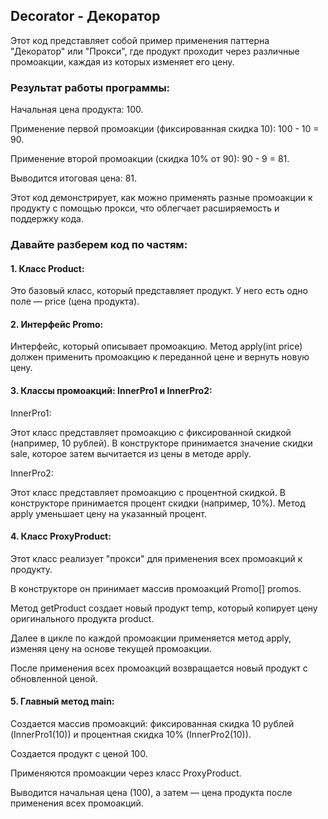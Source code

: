 ## Decorator - Декоратор

Этот код представляет собой пример применения паттерна "Декоратор" или "Прокси", где продукт проходит через различные
промоакции, каждая из которых изменяет его цену.

### Результат работы программы:

Начальная цена продукта: 100.

Применение первой промоакции (фиксированная скидка 10): 100 - 10 = 90.

Применение второй промоакции (скидка 10% от 90): 90 - 9 = 81.

Выводится итоговая цена: 81.

Этот код демонстрирует, как можно применять разные промоакции к продукту с помощью прокси, что облегчает расширяемость и
поддержку кода.

### Давайте разберем код по частям:

#### 1. Класс Product:

Это базовый класс, который представляет продукт. У него есть одно поле — price (цена продукта).

#### 2. Интерфейс Promo:

Интерфейс, который описывает промоакцию. Метод apply(int price) должен применить промоакцию к переданной цене и вернуть
новую цену.

#### 3. Классы промоакций: InnerPro1 и InnerPro2:

InnerPro1:

Этот класс представляет промоакцию с фиксированной скидкой (например, 10 рублей). В конструкторе принимается значение
скидки sale, которое затем вычитается из цены в методе apply.

InnerPro2:

Этот класс представляет промоакцию с процентной скидкой. В конструкторе принимается процент скидки (например, 10%).
Метод apply уменьшает цену на указанный процент.

#### 4. Класс ProxyProduct:

Этот класс реализует "прокси" для применения всех промоакций к продукту.

В конструкторе он принимает массив промоакций Promo[] promos.

Метод getProduct создает новый продукт temp, который копирует цену оригинального продукта product.

Далее в цикле по каждой промоакции применяется метод apply, изменяя цену на основе текущей промоакции.

После применения всех промоакций возвращается новый продукт с обновленной ценой.

#### 5. Главный метод main:

Создается массив промоакций: фиксированная скидка 10 рублей (InnerPro1(10)) и процентная скидка 10% (InnerPro2(10)).

Создается продукт с ценой 100.

Применяются промоакции через класс ProxyProduct.

Выводится начальная цена (100), а затем — цена продукта после применения всех промоакций.